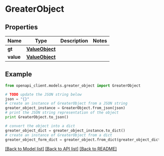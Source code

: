 # GreaterObject


## Properties
Name | Type | Description | Notes
------------ | ------------- | ------------- | -------------
**gt** | [**ValueObject**](ValueObject.md) |  | 
**value** | [**ValueObject**](ValueObject.md) |  | 

## Example

```python
from openapi_client.models.greater_object import GreaterObject

# TODO update the JSON string below
json = "{}"
# create an instance of GreaterObject from a JSON string
greater_object_instance = GreaterObject.from_json(json)
# print the JSON string representation of the object
print GreaterObject.to_json()

# convert the object into a dict
greater_object_dict = greater_object_instance.to_dict()
# create an instance of GreaterObject from a dict
greater_object_form_dict = greater_object.from_dict(greater_object_dict)
```
[[Back to Model list]](../README.md#documentation-for-models) [[Back to API list]](../README.md#documentation-for-api-endpoints) [[Back to README]](../README.md)


